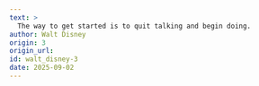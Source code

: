 ```yaml
---
text: >
  The way to get started is to quit talking and begin doing.
author: Walt Disney
origin: 3
origin_url:
id: walt_disney-3
date: 2025-09-02 
---
```

